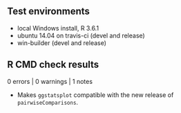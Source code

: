 ## Test environments
* local Windows install, R 3.6.1
* ubuntu 14.04 on travis-ci (devel and release)
* win-builder (devel and release)

## R CMD check results

0 errors | 0 warnings | 1 notes

  - Makes `ggstatsplot` compatible with the new release of `pairwiseComparisons`.
